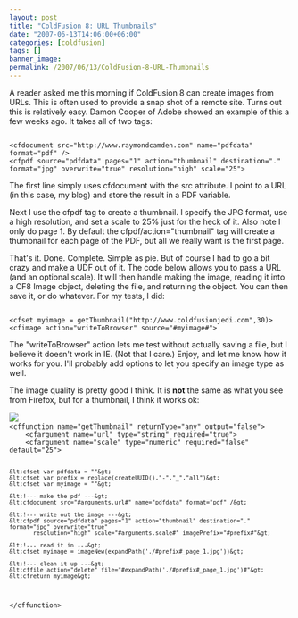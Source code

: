 ```yaml
---
layout: post
title: "ColdFusion 8: URL Thumbnails"
date: "2007-06-13T14:06:00+06:00"
categories: [coldfusion]
tags: []
banner_image: 
permalink: /2007/06/13/ColdFusion-8-URL-Thumbnails
---
```


A reader asked me this morning if ColdFusion 8 can create images from URLs. This is often used to provide a snap shot of a remote site. Turns out this is relatively easy. Damon Cooper of Adobe showed an example of this a few weeks ago. It takes all of two tags:

<more />

<code>
&lt;cfdocument src="http://www.raymondcamden.com" name="pdfdata" format="pdf" /&gt;
&lt;cfpdf source="pdfdata" pages="1" action="thumbnail" destination="." format="jpg" overwrite="true" resolution="high" scale="25"&gt;
</code>

The first line simply uses cfdocument with the src attribute. I point to a URL (in this case, my blog) and store the result in a PDF variable.

Next I use the cfpdf tag to create a thumbnail. I specify the JPG format, use a high resolution, and set a scale to 25% just for the heck of it. Also note I only do page 1. By default the cfpdf/action="thumbnail" tag will create a thumbnail for each page of the PDF, but all we really want is the first page.

That's it. Done. Complete. Simple as pie. But of course I had to go a bit crazy and make a UDF out of it. The code below allows you to pass a URL (and an optional scale). It will then handle making the image, reading it into a CF8 Image object, deleting the file, and returning the object. You can then save it, or do whatever. For my tests, I did:

<code>
&lt;cfset myimage = getThumbnail("http://www.coldfusionjedi.com",30)&gt;
&lt;cfimage action="writeToBrowser" source="#myimage#"&gt;
</code>

The "writeToBrowser" action lets me test without actually saving a file, but I believe it doesn't work in IE. (Not that I care.) Enjoy, and let me know how it works for you. I'll probably add options to let you specify an image type as well.

The image quality is pretty good I think. It is <b>not</b> the same as what you see from Firefox, but for a thumbnail, I think it works ok:

<img src="https://static.raymondcamden.com/images/cfjedi/geturl.png">

<code>
&lt;cffunction name="getThumbnail" returnType="any" output="false"&gt;
	&lt;cfargument name="url" type="string" required="true"&gt;
	&lt;cfargument name="scale" type="numeric" required="false" default="25"&gt;
	
	&lt;cfset var pdfdata = ""&gt;
	&lt;cfset var prefix = replace(createUUID(),"-","_","all")&gt;
	&lt;cfset var myimage = ""&gt;
	
	&lt;!--- make the pdf ---&gt;
	&lt;cfdocument src="#arguments.url#" name="pdfdata" format="pdf" /&gt;
	
	&lt;!--- write out the image ---&gt;
	&lt;cfpdf source="pdfdata" pages="1" action="thumbnail" destination="." format="jpg" overwrite="true" 
		   resolution="high" scale="#arguments.scale#" imagePrefix="#prefix#"&gt;
	
	&lt;!--- read it in ---&gt;
	&lt;cfset myimage = imageNew(expandPath('./#prefix#_page_1.jpg'))&gt;

	&lt;!--- clean it up ---&gt;
	&lt;cffile action="delete" file="#expandPath('./#prefix#_page_1.jpg')#"&gt;
	&lt;cfreturn myimage&gt;
&lt;/cffunction&gt;
</code>